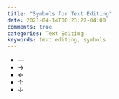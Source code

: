 ```yaml
---
title: "Symbols for Text Editing"
date: 2021-04-14T00:23:27-04:00
comments: true
categories: Text Editing
keywords: text editing, symbols
---
```


* —
* →
* ←
* ↑
* ↓
